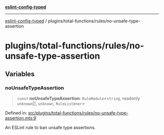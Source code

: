 [**eslint-config-typed**](../../../README.md)

***

[eslint-config-typed](../../../README.md) / plugins/total-functions/rules/no-unsafe-type-assertion

# plugins/total-functions/rules/no-unsafe-type-assertion

## Variables

### noUnsafeTypeAssertion

> `const` **noUnsafeTypeAssertion**: `RuleModule`\<`string`, readonly `unknown`[], `unknown`, `RuleListener`\>

Defined in: [src/plugins/total-functions/rules/no-unsafe-type-assertion.mts:9](https://github.com/noshiro-pf/eslint-config-typed/blob/main/src/plugins/total-functions/rules/no-unsafe-type-assertion.mts#L9)

An ESLint rule to ban unsafe type assertions.
